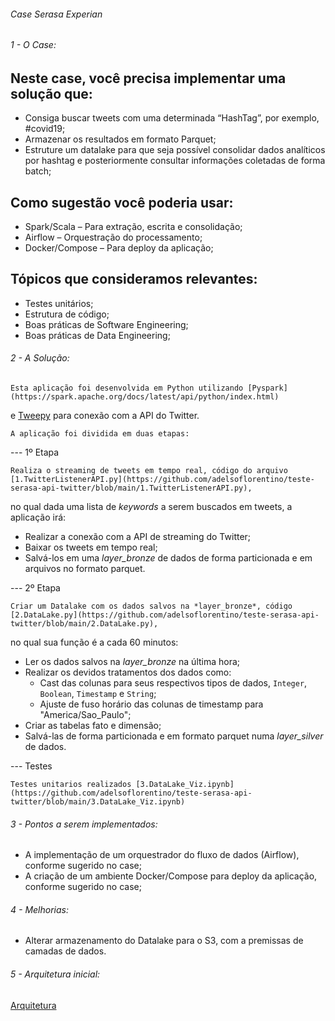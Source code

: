 ###### Case Serasa Experian ######


###### 1 - O Case:

## Neste case, você precisa implementar uma solução que: 
- Consiga buscar tweets com uma determinada “HashTag”, por exemplo, #covid19;
- Armazenar os resultados em formato Parquet;
- Estruture um datalake para que seja possível consolidar dados analíticos por hashtag e posteriormente consultar informações coletadas de forma batch;

## Como sugestão você poderia usar:
- Spark/Scala – Para extração, escrita e consolidação;
- Airflow – Orquestração do processamento;
- Docker/Compose – Para deploy da aplicação;

## Tópicos que consideramos relevantes:
- Testes unitários;
- Estrutura de código;
- Boas práticas de Software Engineering;
- Boas práticas de Data Engineering;


###### 2 - A Solução:

	Esta aplicação foi desenvolvida em Python utilizando [Pyspark](https://spark.apache.org/docs/latest/api/python/index.html) 
e [Tweepy](https://www.tweepy.org/) para conexão com a API do Twitter.

	A aplicação foi dividida em duas etapas:

--- 1º Etapa

	Realiza o streaming de tweets em tempo real, código do arquivo [1.TwitterListenerAPI.py](https://github.com/adelsoflorentino/teste-serasa-api-twitter/blob/main/1.TwitterListenerAPI.py),
no qual dada uma lista de *keywords* a serem buscados em tweets, a aplicação irá:

- Realizar a conexão com a API de streaming do Twitter;
- Baixar os tweets em tempo real;
- Salvá-los em uma *layer_bronze* de dados de forma particionada e em arquivos no formato parquet.

--- 2º Etapa

	Criar um Datalake com os dados salvos na *layer_bronze*, código [2.DataLake.py](https://github.com/adelsoflorentino/teste-serasa-api-twitter/blob/main/2.DataLake.py),
no qual sua função é a cada 60 minutos:

- Ler os dados salvos na *layer_bronze* na última hora;
- Realizar os devidos tratamentos dos dados como:
  - Cast das colunas para seus respectivos tipos de dados, `Integer`, `Boolean`, `Timestamp` e `String`;
  - Ajuste de fuso horário das colunas de timestamp para "America/Sao_Paulo";
- Criar as tabelas fato e dimensão;
- Salvá-las de forma particionada e em formato parquet numa *layer_silver* de dados.


--- Testes

	Testes unitarios realizados [3.DataLake_Viz.ipynb](https://github.com/adelsoflorentino/teste-serasa-api-twitter/blob/main/3.DataLake_Viz.ipynb)


###### 3 - Pontos a serem implementados:

- A implementação de um orquestrador do fluxo de dados (Airflow), conforme sugerido no case;
- A criação de um ambiente Docker/Compose para deploy da aplicação, conforme sugerido no case;


###### 4 -  Melhorias:
- Alterar armazenamento do Datalake para o S3, com a premissas de camadas de dados.


###### 5 - Arquitetura inicial:
[Arquitetura](https://github.com/adelsoflorentino/teste-serasa-api-twitter/blob/main/Arquitetura.png)


